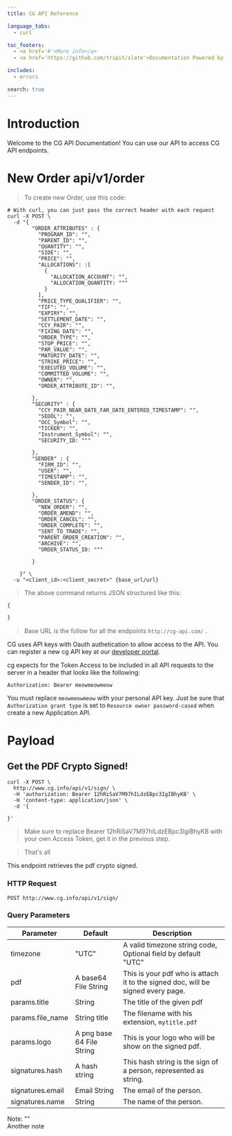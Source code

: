 ```yaml
---
title: CG API Reference

language_tabs:
  - curl

toc_footers:
  - <a href='#'>More info</a>
  - <a href='https://github.com/tripit/slate'>Documentation Powered by Slate</a>

includes:
  - errors

search: true
---
```


# Introduction

Welcome to the CG API Documentation! You can use our API to access CG API endpoints.


# New Order api/v1/order

> To create new Order, use this code:

```curl
# With curl, you can just pass the correct header with each request
curl -X POST \
  -d "{
        "ORDER_ATTRIBUTES" : {
          "PROGRAM_ID": "",
          "PARENT_ID": "",
          "QUANTITY": "",
          "SIDE": "",
          "PRICE": "",
          "ALLOCATIONS": :[
            {
              "ALLOCATION_ACCOUNT": "",
              "ALLOCATION_QUANTITY: """
            }
          ],
          "PRICE_TYPE_QUALIFIER": "",
          "TIF": "",
          "EXPIRY": "",
          "SETTLEMENT_DATE": "",
          "CCY_PAIR": "",
          "FIXING_DATE": "",
          "ORDER_TYPE": "",
          "STOP_PRICE": "",
          "PAR_VALUE": "",
          "MATURITY_DATE": "",
          "STRIKE_PRICE": "",
          "EXECUTED_VOLUME": "",
          "COMMITTED_VOLUME": "",
          "OWNER": "",
          "ORDER_ATTRIBUTE_ID": "",

        },
        "SECURITY" : {
          "CCY_PAIR_NEAR_DATE_FAR_DATE_ENTERED_TIMESTAMP": "",
          "SEDOL": "",
          "OCC_Symbol": "",
          "TICKER": "",
          "Instrument_Symbol": "",
          "SECURITY_ID: """

        },
        "SENDER" : {
          "FIRM_ID": "",
          "USER": "",
          "TIMESTAMP": "",
          "SENDER_ID": "",

        },
        "ORDER_STATUS": {
          "NEW_ORDER": "",
          "ORDER_AMEND": "",
          "ORDER_CANCEL": "",
          "ORDER_COMPLETE": "",
          "SENT_TO_TRADE": "",
          "PARENT_ORDER_CREATION": "",
          "ARCHIVE": "",
          "ORDER_STATUS_ID: """

        }

    }" \
  -u "<client_id>:<client_secret>" {base_url/url}

```


> The above command returns JSON structured like this:

```json
{

}
```

> Base URL is the follow for all the endpoints `http://cg-api.com/` .

CG uses API keys with Oauth authetication to allow access to the API. You can register a new cg API key at our [developer portal](oauth/applications/).

cg expects for the Token Access to be included in all API requests to the server in a header that looks like the following:

`Authorization: Bearer meowmeowmeow`

<aside class="notice">
You must replace <code>meowmeowmeow</code> with your personal API key.
Just be sure that <code>Authorization grant type</code> is set to <code>Resource owner password-cased</code> when create a new Application API.
</aside>

# Payload

## Get the PDF Crypto Signed!

```curl
curl -X POST \
  http://www.cg.info/api/v1/sign/ \
  -H 'authorization: Bearer 12hRiSaV7M97hILdzEBpc3IgIBhyKB' \
  -H 'content-type: application/json' \
  -d '{

}'
```

> Make sure to replace Bearer 12hRiSaV7M97hILdzEBpc3IgIBhyKB with your own Access Token, get it in the previous step.

> That's all

This endpoint retrieves the pdf crypto signed.

### HTTP Request

`POST http://www.cg.info/api/v1/sign/`

### Query Parameters

Parameter | Default | Description
--------- | ------- | -----------
timezone | "UTC" | A valid timezone string code, Optional field by default "UTC"
pdf | A base64 File String | This is your pdf who is attach it to the signed doc, will be signed every page.
params.title | String | The title of the given pdf
params.file_name | String title | The filename with his extension, `mytitle.pdf`
params.logo | A png base 64 File String | This is your logo who will be show on the signed pdf.
signatures.hash | A hash string | This hash string is the sign of a person, represented as string.
signatures.email | Email String | The email of the person.
signatures.name | String | The name of the person.


<aside class="success">
  Note: ""
</aside>

<aside class="info">
  Another note
</aside>
